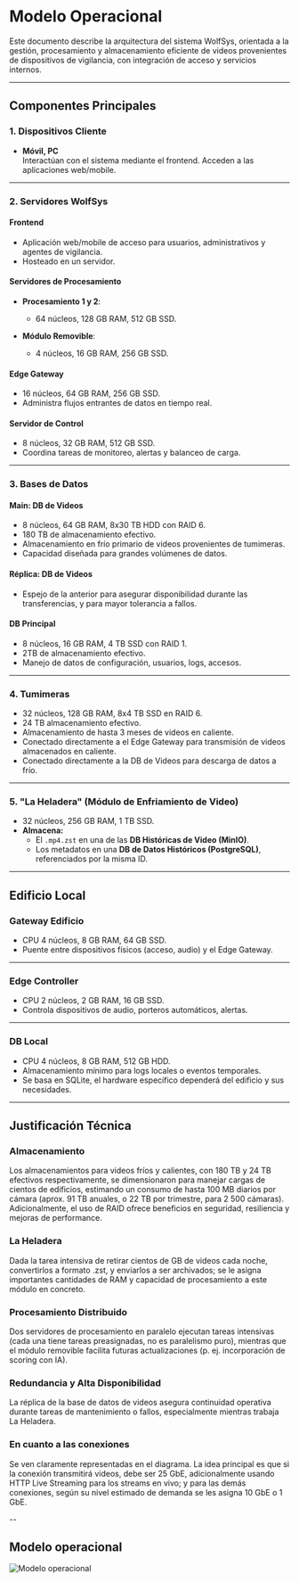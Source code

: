 # Modelo Operacional

Este documento describe la arquitectura del sistema WolfSys, orientada a la gestión, procesamiento y almacenamiento eficiente de videos provenientes de dispositivos de vigilancia, con integración de acceso y servicios internos.

---

## Componentes Principales

### 1. Dispositivos Cliente
- **Móvil, PC**  
  Interactúan con el sistema mediante el frontend. Acceden a las aplicaciones web/mobile.

---

### 2. Servidores WolfSys

#### Frontend
- Aplicación web/mobile de acceso para usuarios, administrativos y agentes de vigilancia.
- Hosteado en un servidor.

#### Servidores de Procesamiento
- **Procesamiento 1 y 2**: 
  - 64 núcleos, 128 GB RAM, 512 GB SSD.

- **Módulo Removible**:
  - 4 núcleos, 16 GB RAM, 256 GB SSD.

#### Edge Gateway
- 16 núcleos, 64 GB RAM, 256 GB SSD.
- Administra flujos entrantes de datos en tiempo real.

#### Servidor de Control
- 8 núcleos, 32 GB RAM, 512 GB SSD.
- Coordina tareas de monitoreo, alertas y balanceo de carga.

---

### 3. Bases de Datos

#### Main: DB de Videos
- 8 núcleos, 64 GB RAM, 8x30 TB HDD con RAID 6.
- 180 TB de almacenamiento efectivo.
- Almacenamiento en frío primario de videos provenientes de tumimeras.
- Capacidad diseñada para grandes volúmenes de datos.

#### Réplica: DB de Videos
- Espejo de la anterior para asegurar disponibilidad durante las transferencias, y para mayor tolerancia a fallos.

#### DB Principal
- 8 núcleos, 16 GB RAM, 4 TB SSD con RAID 1.
- 2TB de almacenamiento efectivo.
- Manejo de datos de configuración, usuarios, logs, accesos.


---

### 4. Tumimeras
- 32 núcleos, 128 GB RAM, 8x4 TB SSD en RAID 6.
- 24 TB almacenamiento efectivo.
- Almacenamiento de hasta 3 meses de videos en caliente.
- Conectado directamente a el Edge Gateway para transmisión de videos almacenados en caliente.
- Conectado directamente a la DB de Videos para descarga de datos a frío.

---

### 5. "La Heladera" (Módulo de Enfriamiento de Video)
- 32 núcleos, 256 GB RAM, 1 TB SSD.
-  **Almacena:**
   - El `.mp4.zst` en una de las **DB Históricas de Video (MinIO)**.
   - Los metadatos en una **DB de Datos Históricos (PostgreSQL)**, referenciados por la misma ID.

---

## Edificio Local

### Gateway Edificio
- CPU 4 núcleos, 8 GB RAM, 64 GB SSD.
- Puente entre dispositivos físicos (acceso, audio) y el Edge Gateway.

---

### Edge Controller
- CPU 2 núcleos, 2 GB RAM, 16 GB SSD.
- Controla dispositivos de audio, porteros automáticos, alertas.

---

### DB Local
- CPU 4 núcleos, 8 GB RAM, 512 GB HDD.
- Almacenamiento mínimo para logs locales o eventos temporales.
- Se basa en SQLite, el hardware específico dependerá del edificio y sus necesidades.

---


## Justificación Técnica

### **Almacenamiento**  
  Los almacenamientos para videos fríos y calientes, con 180 TB y 24 TB efectivos respectivamente, se dimensionaron para manejar cargas de cientos de edificios, estimando un consumo de hasta 100 MB diarios por cámara (aprox. 91 TB anuales, o 22 TB por trimestre, para 2 500 cámaras).  
  Adicionalmente, el uso de RAID ofrece beneficios en seguridad, resiliencia y mejoras de performance.   
### **La Heladera**  
  Dada la tarea intensiva de retirar cientos de GB de videos cada noche, convertirlos a formato .zst, y enviarlos a ser archivados; se le asigna importantes cantidades de RAM y capacidad de procesamiento a este módulo en concreto.  
### **Procesamiento Distribuido**  
  Dos servidores de procesamiento en paralelo ejecutan tareas intensivas (cada una tiene tareas preasignadas, no es paralelismo puro), mientras que el módulo removible facilita futuras actualizaciones (p. ej. incorporación de scoring con IA).  
### **Redundancia y Alta Disponibilidad**  
  La réplica de la base de datos de videos asegura continuidad operativa durante tareas de mantenimiento o fallos, especialmente mientras trabaja La Heladera.  
### **En cuanto a las conexiones**  
  Se ven claramente representadas en el diagrama. La idea principal es que si la conexión transmitirá videos, debe ser 25 GbE, adicionalmente usando HTTP Live Streaming para los streams en vivo; y para las demás conexiones, según su nivel estimado de demanda se les asigna 10 GbE o 1 GbE.

--

## Modelo operacional

![Modelo operacional](Diagramas/Exportados/Modelo-operacional.png)

